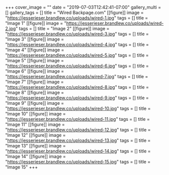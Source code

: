 +++
cover_image = ""
date = "2019-07-03T12:42:41-07:00"
gallery_multi = []
gallery_tags = []
title = "Wired Backpage.com"
[[figure]]
image = "https://jesserieser.brandlew.co/uploads/wired-1.jpg"
tags = []
title = "Image 1"
[[figure]]
image = "https://jesserieser.brandlew.co/uploads/wired-2.jpg"
tags = []
title = "Image 2"
[[figure]]
image = "https://jesserieser.brandlew.co/uploads/wired-3.jpg"
tags = []
title = "Image 3"
[[figure]]
image = "https://jesserieser.brandlew.co/uploads/wired-4.jpg"
tags = []
title = "Image 4"
[[figure]]
image = "https://jesserieser.brandlew.co/uploads/wired-5.jpg"
tags = []
title = "Image 5"
[[figure]]
image = "https://jesserieser.brandlew.co/uploads/wired-6.jpg"
tags = []
title = "Image 6"
[[figure]]
image = "https://jesserieser.brandlew.co/uploads/wired-7.jpg"
tags = []
title = "Image 7"
[[figure]]
image = "https://jesserieser.brandlew.co/uploads/wired-8.jpg"
tags = []
title = "Image 8"
[[figure]]
image = "https://jesserieser.brandlew.co/uploads/wired-9.jpg"
tags = []
title = "Image 9"
[[figure]]
image = "https://jesserieser.brandlew.co/uploads/wired-10.jpg"
tags = []
title = "Image 10"
[[figure]]
image = "https://jesserieser.brandlew.co/uploads/wired-11.jpg"
tags = []
title = "Image 11"
[[figure]]
image = "https://jesserieser.brandlew.co/uploads/wired-12.jpg"
tags = []
title = "Image 12"
[[figure]]
image = "https://jesserieser.brandlew.co/uploads/wired-13.jpg"
tags = []
title = "Image 13"
[[figure]]
image = "https://jesserieser.brandlew.co/uploads/wired-14.jpg"
tags = []
title = "Image 14"
[[figure]]
image = "https://jesserieser.brandlew.co/uploads/wired-15.jpg"
tags = []
title = "Image 15"
+++
